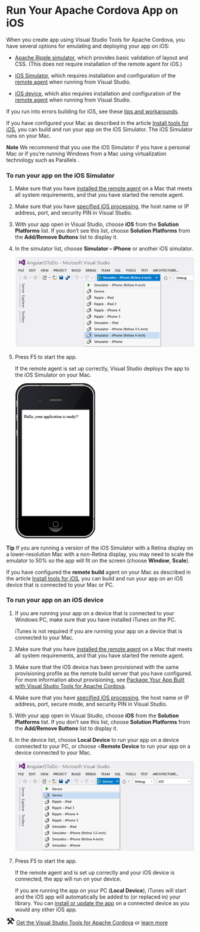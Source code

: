 <properties
   pageTitle="Debug Your App Built with Visual Studio Tools for Apache Cordova | Cordova"
   description="description"
   services="na"
   documentationCenter=""
   authors="Mikejo5000"
   tags=""/>
<tags
   ms.service="na"
   ms.devlang="javascript"
   ms.topic="article"
   ms.tgt_pltfrm="mobile-multiple"
   ms.workload="na"
   ms.date="09/10/2015"
   ms.author="mikejo"/>
# Run Your Apache Cordova App on iOS

When you create app using Visual Studio Tools for Apache Cordova, you have several options for emulating and deploying your app on iOS:

*   [Apache Ripple simulator](run-app-ripple-simulator.md), which provides basic validation of layout and CSS. (This does not require installation of the remote agent for iOS.)

*   [iOS Simulator](#iOSSimulator)</span>, which requires installation and configuration of the [remote agent](../getting-started/install-vs-tools-apache-cordova.md#ios) when running from Visual Studio.

*   [iOS device](#iOSDevice)</span>, which also requires installation and configuration of the [remote agent](../getting-started/install-vs-tools-apache-cordova.md#ios) when running from Visual Studio.

If you run into errors building for iOS, see these [tips and workarounds](https://github.com/Microsoft/cordova-docs/tree/master/tips-and-workarounds/ios).

If you have configured your Mac as described in the article [Install tools for iOS](../getting-started/install-vs-tools-apache-cordova.md#ios), you can build and run your app on the iOS Simulator. The iOS Simulator runs on your Mac.

**Note** We recommend that you use the iOS Simulator if you have a personal Mac or if you’re running Windows from a Mac using virtualization technology such as Parallels .

### To run your app on the iOS Simulator

1.   Make sure that you have [installed the remote agent](../getting-started/install-vs-tools-apache-cordova.md#ios) on a Mac that meets all system requirements, and that you have started the remote agent.

2.   Make sure that you have [specified iOS processing](../getting-started/install-vs-tools-apache-cordova.md#ios), the host name or IP address, port, and security PIN in Visual Studio.

3.  With your app open in Visual Studio, choose **iOS** from the **Solution Platforms** list. If you don’t see this list, choose **Solution Platforms** from the **Add/Remove Buttons** list to display it.

4.  In the simulator list, choose **Simulator – iPhone** or another iOS simulator.

    ![Selecting the iOS Simulator](media/run-app-ios/run-ios-simulator-select.png)
5.  Press F5 to start the app.

    If the remote agent is set up correctly, Visual Studio deploys the app to the iOS Simulator on your Mac.

    ![iOS Simulator running on a Mac](media/run-app-ios/run-ios-simulator.png)

**Tip** If you are running a version of the iOS Simulator with a Retina display on a lower-resolution Mac with a non-Retina display, you may need to scale the emulator to 50% so the app will fit on the screen (choose **Window**, **Scale**).

If you have configured the **remote build** agent on your Mac as described in the article [Install tools for iOS](../getting-started/install-vs-tools-apache-cordova.md#ios), you can build and run your app on an iOS device that is connected to your Mac or PC.

### To run your app on an iOS device

1.  If you are running your app on a device that is connected to your Windows PC, make sure that you have installed iTunes on the PC.

	iTunes is not required if you are running your app on a device that is connected to your Mac.

2.  Make sure that you have [installed the remote agent](../getting-started/install-vs-tools-apache-cordova.md#ios) on a Mac that meets all system requirements, and that you have started the remote agent.

3.  Make sure that the iOS device has been provisioned with the same provisioning profile as the remote build server that you have configured. For more information about provisioning, see [Package Your App Built with Visual Studio Tools for Apache Cordova](../package-and-publish/package-app-built-with-visual-studio.md)</span>.

4.  Make sure that you have [specified iOS processing](../getting-started/install-vs-tools-apache-cordova.md#ios), the host name or IP address, port, secure mode, and security PIN in Visual Studio.

5.  With your app open in Visual Studio, choose **iOS** from the **Solution Platforms** list. If you don’t see this list, choose **Solution Platforms** from the **Add/Remove Buttons** list to display it.

6.  In the device list, choose **Local Device** to run your app on a device connected to your PC, or choose <**Remote Device** to run your app on a device connected to your Mac.

    ![Selecting an iOS device](media/run-app-ios/run-ios-device-select.png)
7.  Press F5 to start the app.

    If the remote agent and is set up correctly and your iOS device is connected, the app will run on your device.

    If you are running the app on your PC (**Local Device**), iTunes will start and the iOS app will automatically be added to (or replaced in) your library. You can [install or update the app](http://support.apple.com/kb/PH12315) on a connected device as you would any other iOS app.

![Download the tools](media/run-app-ios/run-ios-download-link.png) [Get the Visual Studio Tools for Apache Cordova](http://aka.ms/mchm38) or [learn more](https://www.visualstudio.com/cordova-vs.aspx)
